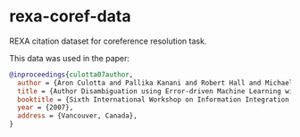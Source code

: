 # rexa-coref-data
REXA citation dataset for coreference resolution task.

This data was used in the paper:

```bibtex
@inproceedings{culotta07author,
  author = {Aron Culotta and Pallika Kanani and Robert Hall and Michael Wick and Andrew McCallum},
  title = {Author Disambiguation using Error-driven Machine Learning with a Ranking Loss Function},
  booktitle = {Sixth International Workshop on Information Integration on the Web (IIWeb-07)},
  year = {2007},
  address = {Vancouver, Canada},
}
```

